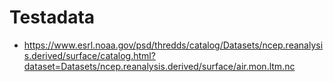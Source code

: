 # Testadata

* https://www.esrl.noaa.gov/psd/thredds/catalog/Datasets/ncep.reanalysis.derived/surface/catalog.html?dataset=Datasets/ncep.reanalysis.derived/surface/air.mon.ltm.nc



